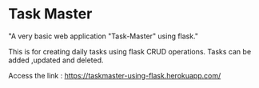# Task Master 

"A very basic web application "Task-Master" using flask."  

This is for creating daily tasks using flask CRUD operations. Tasks can be added ,updated and deleted.
                                                                                                                          
Access the link : https://taskmaster-using-flask.herokuapp.com/
